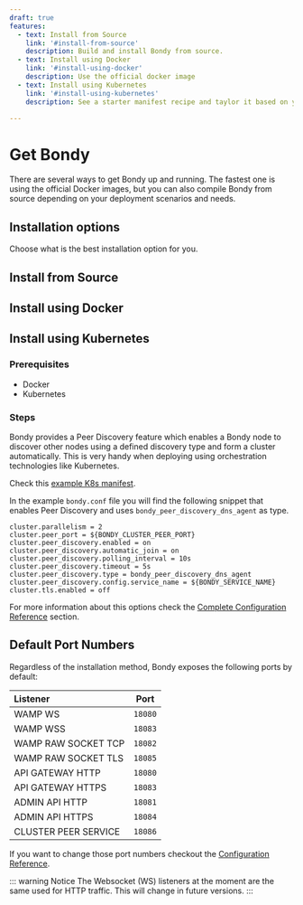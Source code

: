 ```yaml
---
draft: true
features:
  - text: Install from Source
    link: '#install-from-source'
    description: Build and install Bondy from source.
  - text: Install using Docker
    link: '#install-using-docker'
    description: Use the official docker image
  - text: Install using Kubernetes
    link: '#install-using-kubernetes'
    description: See a starter manifest recipe and taylor it based on your needs.

---
```


# Get Bondy
There are several ways to get Bondy up and running. The fastest one is using the official Docker images,  but you can also compile Bondy from source depending on your deployment scenarios and needs.

## Installation options
Choose what is the best installation option for you.

<Features class="VPHomeFeatures" :features="$frontmatter.features"/>


## Install from Source

## Install using Docker

## Install using Kubernetes

### Prerequisites
* Docker
* Kubernetes

### Steps
Bondy provides a Peer Discovery feature which enables a Bondy node to discover other nodes using a defined discovery type and form a cluster automatically. This is very handy when deploying using orchestration technologies like Kubernetes.

Check this [example K8s manifest](https://gitlab.com/leapsight/bondy_kubernetes).

In the example `bondy.conf` file you will find the following snippet that enables Peer Discovery and uses `bondy_peer_discovery_dns_agent` as type.

```
cluster.parallelism = 2
cluster.peer_port = ${BONDY_CLUSTER_PEER_PORT}
cluster.peer_discovery.enabled = on
cluster.peer_discovery.automatic_join = on
cluster.peer_discovery.polling_interval = 10s
cluster.peer_discovery.timeout = 5s
cluster.peer_discovery.type = bondy_peer_discovery_dns_agent
cluster.peer_discovery.config.service_name = ${BONDY_SERVICE_NAME}
cluster.tls.enabled = off
```

For more information about this options check the [Complete Configuration Reference](/reference/configuration/index) section.


## Default Port Numbers

Regardless of the installation method, Bondy exposes the following ports by default:

|Listener|Port|
|:---|---|
|WAMP WS|`18080`|
|WAMP WSS|`18083`|
|WAMP RAW SOCKET TCP|`18082`|
|WAMP RAW SOCKET TLS|`18085`|
|API GATEWAY HTTP|`18080`|
|API GATEWAY HTTPS|`18083`|
|ADMIN API HTTP|`18081`|
|ADMIN API HTTPS|`18084`|
|CLUSTER PEER SERVICE|`18086`|

If you want to change those port numbers checkout the [Configuration Reference](/reference/configuration/index).

::: warning Notice
The Websocket (WS) listeners at the moment are the same used for HTTP traffic. This will change in future versions.
:::